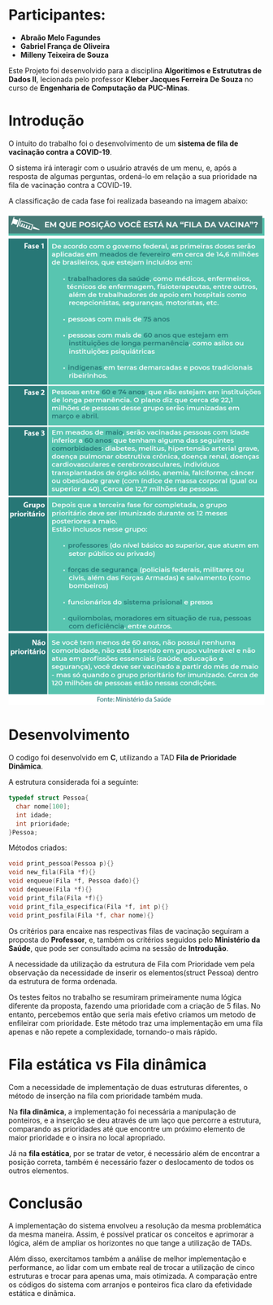 
# **Participantes**: 

- **Abraão Melo Fagundes**
- **Gabriel França de Oliveira**
- **Milleny Teixeira de Souza**

Este Projeto foi desenvolvido para a disciplina **Algoritimos e Estrututras de Dados II**, lecionada pelo professor **Kleber Jacques Ferreira De Souza** no curso de **Engenharia de Computação da PUC-Minas**.

# **Introdução** 


O intuito do trabalho foi o desenvolvimento de um **sistema de fila de vacinação contra a COVID-19**. 

O sistema irá interagir com o usuário através de um menu, e, após a resposta de algumas perguntas,  ordená-lo em relação a sua prioridade na fila de vacinação contra a COVID-19. 

A classificação de cada fase foi realizada baseando na imagem abaixo:

![Classificação_Fila_de_Vacinação](/Fila_de_Vacinacao.png)



# **Desenvolvimento**

O codigo foi desenvolvido em **C**, utilizando a TAD **Fila de Prioridade Dinâmica**. 

A estrutura considerada foi a seguinte: 

```c
typedef struct Pessoa{
  char nome[100];
  int idade;
  int prioridade;
}Pessoa;
```

Métodos criados:
```c
void print_pessoa(Pessoa p){}
void new_fila(Fila *f){}
void enqueue(Fila *f, Pessoa dado){}
void dequeue(Fila *f){}
void print_fila(Fila *f){}
void print_fila_especifica(Fila *f, int p){}
void print_posfila(Fila *f, char nome){}

```

Os critérios para encaixe nas respectivas filas de vacinação seguiram a proposta do **Professor**, e, também os critérios seguidos pelo **Ministério da Saúde**, que pode ser consultado acima na sessão de **Introdução**.


A necessidade da utilização da estrutura de Fila com Prioridade vem pela observação da necessidade de inserir os elementos(struct Pessoa) dentro da estrutura de forma ordenada.

Os testes feitos no trabalho se resumiram primeiramente numa lógica diferente da proposta, fazendo uma prioridade com a criação de 5 filas. No entanto, percebemos então que seria mais efetivo criamos um metodo de enfileirar com prioridade. Este método traz uma implementação em uma fila apenas e não repete a complexidade, tornando-o mais rápido.

# **Fila estática** vs **Fila dinâmica** 

Com a necessidade de implementação de duas estruturas diferentes, o método de inserção na fila com prioridade também muda. 

Na **fila dinâmica**, a implementação foi necessária a manipulação de ponteiros, e a inserção se deu através de um laço que percorre a estrutura, comparando as prioridades até que encontre um próximo elemento de maior prioridade e o insira no local apropriado.

Já na **fila estática**, por se tratar de vetor, é necessário além de encontrar a posição correta, também é necessário fazer o deslocamento de todos os outros elementos. 

# **Conclusão** 

A implementação do sistema envolveu a resolução da mesma problemática da mesma maneira. Assim, é possível praticar os conceitos e aprimorar a lógica, além de ampliar os horizontes no que tange a utilização de TADs.

Além disso, exercitamos também a análise de melhor implementação e performance, ao lidar com um embate real de trocar a utilização de cinco estruturas e trocar para apenas uma, mais otimizada. A comparação entre os códigos do sistema com arranjos e ponteiros fica claro da efetividade estática e dinâmica.


